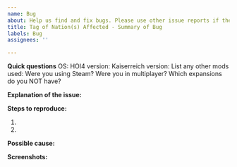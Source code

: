```yaml
---
name: Bug
about: Help us find and fix bugs. Please use other issue reports if they are more specific about your issue
title: Tag of Nation(s) Affected - Summary of Bug
labels: Bug
assignees: ''

---
```


**Quick questions**
OS:
HOI4 version:
Kaiserreich version:
List any other mods used:
Were you using Steam?
Were you in multiplayer?
Which expansions do you NOT have?

**Explanation of the issue:**


**Steps to reproduce:**

1.

2.

**Possible cause:**


**Screenshots:**
